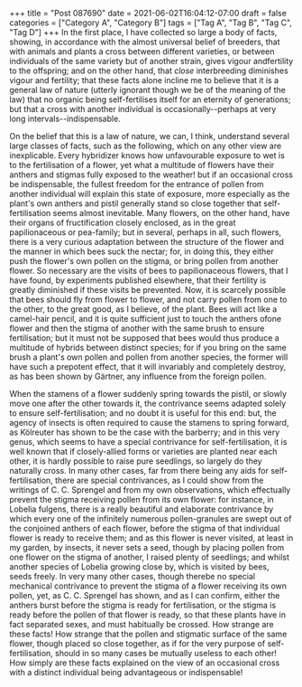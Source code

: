 +++
title = "Post 087690"
date = 2021-06-02T16:04:12-07:00
draft = false
categories = ["Category A", "Category B"]
tags = ["Tag A", "Tag B", "Tag C", "Tag D"]
+++
In the first place, I have collected so large a body of facts, showing, in accordance with the almost universal belief of breeders, that with animals and plants a cross between different varieties, or between individuals of the same variety but of another strain, gives vigour andfertility to the offspring; and on the other hand, that _close_ interbreeding diminishes vigour and fertility; that these facts alone incline me to believe that it is a general law of nature (utterly ignorant though we be of the meaning of the law) that no organic being self-fertilises itself for an eternity of generations; but that a cross with another individual is occasionally--perhaps at very long intervals--indispensable.

On the belief that this is a law of nature, we can, I think, understand several large classes of facts, such as the following, which on any other view are inexplicable. Every hybridizer knows how unfavourable exposure to wet is to the fertilisation of a flower, yet what a multitude of flowers have their anthers and stigmas fully exposed to the weather! but if an occasional cross be indispensable, the fullest freedom for the entrance of pollen from another individual will explain this state of exposure, more especially as the plant's own anthers and pistil generally stand so close together that self-fertilisation seems almost inevitable. Many flowers, on the other hand, have their organs of fructification closely enclosed, as in the great papilionaceous or pea-family; but in several, perhaps in all, such flowers, there is a very curious adaptation between the structure of the flower and the manner in which bees suck the nectar; for, in doing this, they either push the flower's own pollen on the stigma, or bring pollen from another flower. So necessary are the visits of bees to papilionaceous flowers, that I have found, by experiments published elsewhere, that their fertility is greatly diminished if these visits be prevented. Now, it is scarcely possible that bees should fly from flower to flower, and not carry pollen from one to the other, to the great good, as I believe, of the plant. Bees will act like a camel-hair pencil, and it is quite sufficient just to touch the anthers ofone flower and then the stigma of another with the same brush to ensure fertilisation; but it must not be supposed that bees would thus produce a multitude of hybrids between distinct species; for if you bring on the same brush a plant's own pollen and pollen from another species, the former will have such a prepotent effect, that it will invariably and completely destroy, as has been shown by Gärtner, any influence from the foreign pollen.

When the stamens of a flower suddenly spring towards the pistil, or slowly move one after the other towards it, the contrivance seems adapted solely to ensure self-fertilisation; and no doubt it is useful for this end: but, the agency of insects is often required to cause the stamens to spring forward, as Kölreuter has shown to be the case with the barberry; and in this very genus, which seems to have a special contrivance for self-fertilisation, it is well known that if closely-allied forms or varieties are planted near each other, it is hardly possible to raise pure seedlings, so largely do they naturally cross. In many other cases, far from there being any aids for self-fertilisation, there are special contrivances, as I could show from the writings of C. C. Sprengel and from my own observations, which effectually prevent the stigma receiving pollen from its own flower: for instance, in Lobelia fulgens, there is a really beautiful and elaborate contrivance by which every one of the infinitely numerous pollen-granules are swept out of the conjoined anthers of each flower, before the stigma of that individual flower is ready to receive them; and as this flower is never visited, at least in my garden, by insects, it never sets a seed, though by placing pollen from one flower on the stigma of another, I raised plenty of seedlings; and whilst another species of Lobelia growing close by, which is visited by bees, seeds freely. In very many other cases, though therebe no special mechanical contrivance to prevent the stigma of a flower receiving its own pollen, yet, as C. C. Sprengel has shown, and as I can confirm, either the anthers burst before the stigma is ready for fertilisation, or the stigma is ready before the pollen of that flower is ready, so that these plants have in fact separated sexes, and must habitually be crossed. How strange are these facts! How strange that the pollen and stigmatic surface of the same flower, though placed so close together, as if for the very purpose of self-fertilisation, should in so many cases be mutually useless to each other! How simply are these facts explained on the view of an occasional cross with a distinct individual being advantageous or indispensable!
